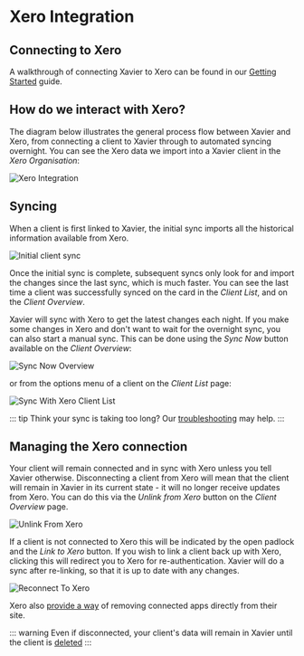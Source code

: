 ---
---

# Xero Integration

## Connecting to Xero
A walkthrough of connecting Xavier to Xero can be found in our [Getting Started](/getting-started.md#adding-your-first-client) guide.

## How do we interact with Xero?
The diagram below illustrates the general process flow between Xavier and Xero, from connecting a client to Xavier through
to automated syncing overnight. You can see the Xero data we import into a Xavier client in the *Xero Organisation*:

![Xero Integration](./images/xero-relation-diagram.svg)

## Syncing
When a client is first linked to Xavier, the initial sync imports all the historical information available from Xero.

![Initial client sync](./images/initial-client-sync.png)

Once the initial sync is complete, subsequent syncs only look for and import the changes since the last sync, which is
much faster. You can see the last time a client was successfully synced on the card in the *Client List*, and on the
*Client Overview*.

Xavier will sync with Xero to get the latest changes each night. If you make some changes in Xero and don't want to wait
for the overnight sync, you can also start a manual sync. This can be done using the *Sync Now* button available
on the *Client Overview*:

![Sync Now Overview](./images/sync-now.png)

or from the options menu of a client on the *Client List* page:

![Sync With Xero Client List](./images/sync-with-xero-list.png)

::: tip
Think your sync is taking too long? Our [troubleshooting](/troubleshooting.md#slow-client-syncing) may help.
:::

## Managing the Xero connection
Your client will remain connected and in sync with Xero unless you tell Xavier otherwise. Disconnecting a client from
Xero will mean that the client will remain in Xavier in its current state - it will no longer receive updates from Xero.
You can do this via the *Unlink from Xero* button on the *Client Overview* page.

![Unlink From Xero](./images/unlink-from-xero.png)

If a client is not connected to Xero this will be indicated by the open padlock and the *Link to Xero* button.
If you wish to link a client back up with Xero, clicking this will redirect you to Xero for re-authentication. Xavier
will do a sync after re-linking, so that it is up to date with any changes.

![Reconnect To Xero](./images/reconnect-to-xero.png)

Xero also [provide a way](https://central.xero.com/s/article/Getting-started-with-Xero-Connected-Apps) of removing connected
apps directly from their site.

::: warning
Even if disconnected, your client's data will remain in Xavier until the client is [deleted](/faq.md#how-can-i-remove-a-client-from-xavier)
:::

